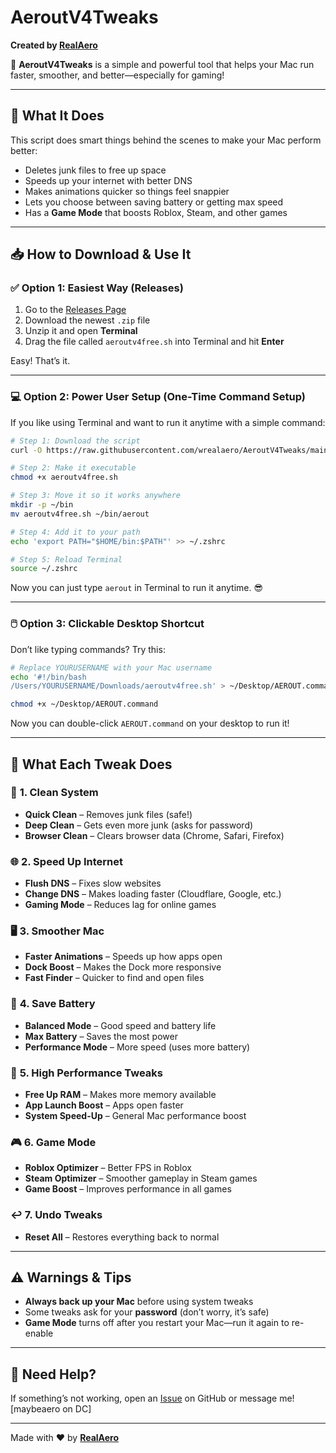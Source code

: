 # **AeroutV4Tweaks**

**Created by [RealAero](https://github.com/wrealaero)**

🚀 **AeroutV4Tweaks** is a simple and powerful tool that helps your Mac run faster, smoother, and better—especially for gaming!

---

## 🌟 **What It Does**

This script does smart things behind the scenes to make your Mac perform better:

* Deletes junk files to free up space
* Speeds up your internet with better DNS
* Makes animations quicker so things feel snappier
* Lets you choose between saving battery or getting max speed
* Has a **Game Mode** that boosts Roblox, Steam, and other games

---

## 📥 **How to Download & Use It**

### ✅ **Option 1: Easiest Way (Releases)**

1. Go to the [Releases Page](https://github.com/wrealaero/AeroutV4Tweaks/releases)
2. Download the newest `.zip` file
3. Unzip it and open **Terminal**
4. Drag the file called `aeroutv4free.sh` into Terminal and hit **Enter**

Easy! That’s it.

---

### 💻 **Option 2: Power User Setup (One-Time Command Setup)**

If you like using Terminal and want to run it anytime with a simple command:

```bash
# Step 1: Download the script
curl -O https://raw.githubusercontent.com/wrealaero/AeroutV4Tweaks/main/aeroutv4free.sh

# Step 2: Make it executable
chmod +x aeroutv4free.sh

# Step 3: Move it so it works anywhere
mkdir -p ~/bin
mv aeroutv4free.sh ~/bin/aerout

# Step 4: Add it to your path
echo 'export PATH="$HOME/bin:$PATH"' >> ~/.zshrc

# Step 5: Reload Terminal
source ~/.zshrc
```

Now you can just type `aerout` in Terminal to run it anytime. 😎

---

### 🖱️ **Option 3: Clickable Desktop Shortcut**

Don’t like typing commands? Try this:

```bash
# Replace YOURUSERNAME with your Mac username
echo '#!/bin/bash
/Users/YOURUSERNAME/Downloads/aeroutv4free.sh' > ~/Desktop/AEROUT.command

chmod +x ~/Desktop/AEROUT.command
```

Now you can double-click `AEROUT.command` on your desktop to run it!

---

## 🔧 **What Each Tweak Does**

### 🧹 **1. Clean System**

* **Quick Clean** – Removes junk files (safe!)
* **Deep Clean** – Gets even more junk (asks for password)
* **Browser Clean** – Clears browser data (Chrome, Safari, Firefox)

### 🌐 **2. Speed Up Internet**

* **Flush DNS** – Fixes slow websites
* **Change DNS** – Makes loading faster (Cloudflare, Google, etc.)
* **Gaming Mode** – Reduces lag for online games

### 🖥️ **3. Smoother Mac**

* **Faster Animations** – Speeds up how apps open
* **Dock Boost** – Makes the Dock more responsive
* **Fast Finder** – Quicker to find and open files

### 🔋 **4. Save Battery**

* **Balanced Mode** – Good speed and battery life
* **Max Battery** – Saves the most power
* **Performance Mode** – More speed (uses more battery)

### 🚀 **5. High Performance Tweaks**

* **Free Up RAM** – Makes more memory available
* **App Launch Boost** – Apps open faster
* **System Speed-Up** – General Mac performance boost

### 🎮 **6. Game Mode**

* **Roblox Optimizer** – Better FPS in Roblox
* **Steam Optimizer** – Smoother gameplay in Steam games
* **Game Boost** – Improves performance in all games

### ↩️ **7. Undo Tweaks**

* **Reset All** – Restores everything back to normal

---

## ⚠️ **Warnings & Tips**

* **Always back up your Mac** before using system tweaks
* Some tweaks ask for your **password** (don’t worry, it’s safe)
* **Game Mode** turns off after you restart your Mac—run it again to re-enable

---

## 💬 **Need Help?**

If something’s not working, open an [Issue](https://github.com/wrealaero/AeroutV4Tweaks/issues) on GitHub or message me! [maybeaero on DC]

---

Made with ❤️ by **[RealAero](https://github.com/wrealaero)**
